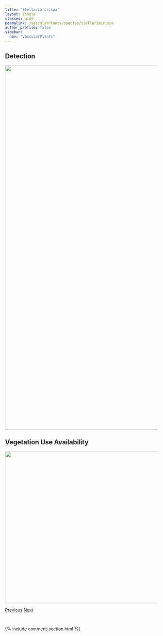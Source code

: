 ```yaml
---
title: "Stellaria crispa"
layout: single
classes: wide
permalink: /VascularPlants/species/StellariaCrispa
author_profile: false
sidebar:
  nav: "VascularPlants"
---
```


<h2>Detection</h2>

<a href="https://drive.google.com/uc?export=view&id=1UDdnL3XoGb67NJc2OLPbYSNSkr5W_Erm">
<img src="https://drive.google.com/uc?export=view&id=1UDdnL3XoGb67NJc2OLPbYSNSkr5W_Erm" height = "1200" width = "800">
</a>


<h2>Vegetation Use Availability</h2>

<a href="https://drive.google.com/uc?export=view&id=1RTY9v-i0iu3QTMHzO11Qw0iRfvLq5Jm-">
<img src="https://drive.google.com/uc?export=view&id=1RTY9v-i0iu3QTMHzO11Qw0iRfvLq5Jm-" height = "500" width = "1000">
</a>


<a href="/DevelopmentWebsite/VascularPlants/species/StellariaCrassifolia" class="pagination--pager" title="Stellaria crassifolia">Previous</a> <a href="/DevelopmentWebsite/VascularPlants/species/StellariaLongifolia" class="pagination--pager" title="Stellaria longifolia">Next</a>

<p>&nbsp;</p>

{% include comment-section.html %}
